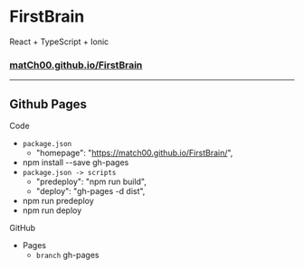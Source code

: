 # FirstBrain
React + TypeScript + Ionic

### [matCh00.github.io/FirstBrain](https://match00.github.io/FirstBrain/)

--------------------------

## Github Pages

 Code
  + `package.json` 
    + "homepage": "https://match00.github.io/FirstBrain/",
  + npm install --save gh-pages
  + `package.json -> scripts` 
    + "predeploy": "npm run build",
    + "deploy": "gh-pages -d dist",
  + npm run predeploy
  + npm run deploy

 GitHub
  + Pages
    + `branch`  gh-pages
